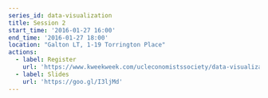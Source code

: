 ```yaml
---
series_id: data-visualization
title: Session 2
start_time: '2016-01-27 16:00'
end_time: '2016-01-27 18:00'
location: "Galton LT, 1-19 Torrington Place"
actions:
  - label: Register
    url: 'https://www.kweekweek.com/ucleconomistssociety/data-visualization-workshop'
  - label: Slides
    url: 'https://goo.gl/I3ljMd'
---
```

